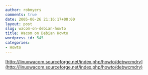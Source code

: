 ```yaml
---
author: robmyers
comments: true
date: 2005-06-26 21:16:17+00:00
layout: post
slug: wacom-on-debian-howto
title: Wacom on Debian Howto
wordpress_id: 545
categories:
- Howto
---
```


[http://linuxwacom.sourceforge.net/index.php/howto/debwcmdrv](http://linuxwacom.sourceforge.net/index.php/howto/debwcmdrv)  



